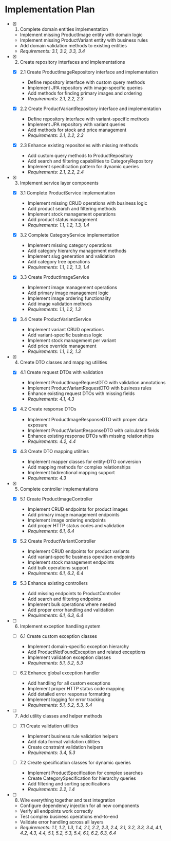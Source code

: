 # Implementation Plan

- [x] 1. Complete domain entities implementation
  - Implement missing ProductImage entity with domain logic
  - Implement missing ProductVariant entity with business rules
  - Add domain validation methods to existing entities
  - _Requirements: 3.1, 3.2, 3.3, 3.4_

- [x] 2. Create repository interfaces and implementations
  - [x] 2.1 Create ProductImageRepository interface and implementation
    - Define repository interface with custom query methods
    - Implement JPA repository with image-specific queries
    - Add methods for finding primary images and ordering
    - _Requirements: 2.1, 2.2, 2.3_

  - [x] 2.2 Create ProductVariantRepository interface and implementation
    - Define repository interface with variant-specific methods
    - Implement JPA repository with variant queries
    - Add methods for stock and price management
    - _Requirements: 2.1, 2.2, 2.3_

  - [x] 2.3 Enhance existing repositories with missing methods
    - Add custom query methods to ProductRepository
    - Add search and filtering capabilities to CategoryRepository
    - Implement specification pattern for dynamic queries
    - _Requirements: 2.1, 2.2, 2.4_

- [x] 3. Implement service layer components
  - [x] 3.1 Complete ProductService implementation
    - Implement missing CRUD operations with business logic
    - Add product search and filtering methods
    - Implement stock management operations
    - Add product status management
    - _Requirements: 1.1, 1.2, 1.3, 1.4_

  - [x] 3.2 Complete CategoryService implementation
    - Implement missing category operations
    - Add category hierarchy management methods
    - Implement slug generation and validation
    - Add category tree operations
    - _Requirements: 1.1, 1.2, 1.3, 1.4_

  - [x] 3.3 Create ProductImageService
    - Implement image management operations
    - Add primary image management logic
    - Implement image ordering functionality
    - Add image validation methods
    - _Requirements: 1.1, 1.2, 1.3_

  - [x] 3.4 Create ProductVariantService
    - Implement variant CRUD operations
    - Add variant-specific business logic
    - Implement stock management per variant
    - Add price override management
    - _Requirements: 1.1, 1.2, 1.3_

- [x] 4. Create DTO classes and mapping utilities
  - [x] 4.1 Create request DTOs with validation
    - Implement ProductImageRequestDTO with validation annotations
    - Implement ProductVariantRequestDTO with business rules
    - Enhance existing request DTOs with missing fields
    - _Requirements: 4.1, 4.3_

  - [x] 4.2 Create response DTOs
    - Implement ProductImageResponseDTO with proper data exposure
    - Implement ProductVariantResponseDTO with calculated fields
    - Enhance existing response DTOs with missing relationships
    - _Requirements: 4.2, 4.4_

  - [x] 4.3 Create DTO mapping utilities
    - Implement mapper classes for entity-DTO conversion
    - Add mapping methods for complex relationships
    - Implement bidirectional mapping support
    - _Requirements: 4.3_

- [x] 5. Complete controller implementations
  - [x] 5.1 Create ProductImageController
    - Implement CRUD endpoints for product images
    - Add primary image management endpoints
    - Implement image ordering endpoints
    - Add proper HTTP status codes and validation
    - _Requirements: 6.1, 6.4_

  - [x] 5.2 Create ProductVariantController
    - Implement CRUD endpoints for product variants
    - Add variant-specific business operation endpoints
    - Implement stock management endpoints
    - Add bulk operations support
    - _Requirements: 6.1, 6.2, 6.4_

  - [x] 5.3 Enhance existing controllers
    - Add missing endpoints to ProductController
    - Add search and filtering endpoints
    - Implement bulk operations where needed
    - Add proper error handling and validation
    - _Requirements: 6.1, 6.3, 6.4_

- [ ] 6. Implement exception handling system
  - [ ] 6.1 Create custom exception classes
    - Implement domain-specific exception hierarchy
    - Add ProductNotFoundException and related exceptions
    - Implement validation exception classes
    - _Requirements: 5.1, 5.2, 5.3_

  - [ ] 6.2 Enhance global exception handler
    - Add handling for all custom exceptions
    - Implement proper HTTP status code mapping
    - Add detailed error response formatting
    - Implement logging for error tracking
    - _Requirements: 5.1, 5.2, 5.3, 5.4_

- [ ] 7. Add utility classes and helper methods
  - [ ] 7.1 Create validation utilities
    - Implement business rule validation helpers
    - Add data format validation utilities
    - Create constraint validation helpers
    - _Requirements: 3.4, 5.3_

  - [ ] 7.2 Create specification classes for dynamic queries
    - Implement ProductSpecification for complex searches
    - Create CategorySpecification for hierarchy queries
    - Add filtering and sorting specifications
    - _Requirements: 2.2, 1.4_

- [ ] 8. Wire everything together and test integration
  - Configure dependency injection for all new components
  - Verify all endpoints work correctly
  - Test complex business operations end-to-end
  - Validate error handling across all layers
  - _Requirements: 1.1, 1.2, 1.3, 1.4, 2.1, 2.2, 2.3, 2.4, 3.1, 3.2, 3.3, 3.4, 4.1, 4.2, 4.3, 4.4, 5.1, 5.2, 5.3, 5.4, 6.1, 6.2, 6.3, 6.4_